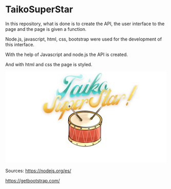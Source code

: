# TaikoSuperStar


In this repository, what is done is to create the API, the user interface to the page and the page is given a function.

Node.js, javascript, html, css, bootstrap were used for the development of this interface.

With the help of Javascript and node.js the API is created.

And with html and css the page is styled.

<img src="readme.png" public="My cool logo"/>

Sources: https://nodejs.org/es/

https://getbootstrap.com/
